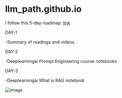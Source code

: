 # llm_path.github.io

I follow this 5-day roadmap: [link](https://github.com/aishwaryanr/awesome-generative-ai-guide/blob/main/resources/genai_roadmap.md) 

DAY-1 

-Summary of readings and videos. 

DAY-2 

-Deeplearningai Prompt Engineering course notebooks

DAY-3

-Deeplearningai What is RAG notebook

![image](https://github.com/user-attachments/assets/9b3e3efd-8c85-4830-8f7d-97bc32820676)
